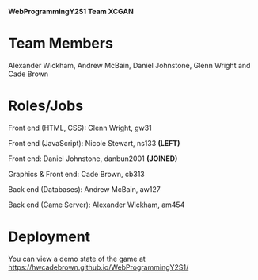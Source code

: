 **WebProgrammingY2S1 Team XCGAN**

# Team Members
Alexander Wickham, Andrew McBain, Daniel Johnstone, Glenn Wright and Cade Brown

# Roles/Jobs

Front end (HTML, CSS): Glenn Wright, gw31

Front end (JavaScript): Nicole Stewart, ns133 **(LEFT)**

Front end: Daniel Johnstone, danbun2001 **(JOINED)**

Graphics & Front end: Cade Brown, cb313

Back end (Databases): Andrew McBain, aw127

Back end (Game Server): Alexander Wickham, am454

# Deployment

You can view a demo state of the game at https://hwcadebrown.github.io/WebProgrammingY2S1/
